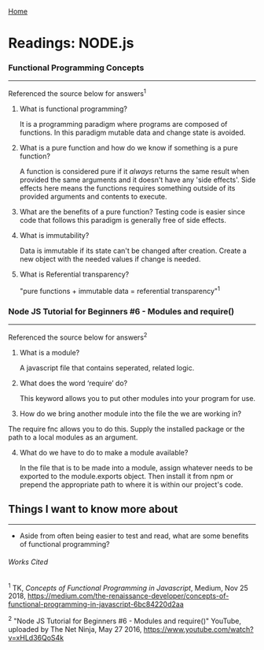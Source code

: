 [Home](README.md)

# Readings: NODE.js

### Functional Programming Concepts
---------------

Referenced the source below for answers<sup>1<sup>

1. What is functional programming?

   It is a programming paradigm where programs are composed of functions. In this paradigm mutable data and change state is avoided.

2. What is a pure function and how do we know if something is a pure function?

   A function is considered pure if it *always* returns the same result when provided the same arguments and it doesn't have any 'side effects'. Side effects here means the functions requires something outside of its provided arguments and contents to execute.  

3. What are the benefits of a pure function?
   Testing code is easier since code that follows this paradigm is generally free of side effects.
   

4. What is immutability?

   Data is immutable if its state can't be changed after creation. Create a new object with the needed values if change is needed.

5. What is Referential transparency?

   "pure functions + immutable data = referential transparency"<sup>1</sup>


### Node JS Tutorial for Beginners #6 - Modules and require()
---------------

Referenced the source below for answers<sup>2<sup>

1. What is a module?

   A javascript file that contains seperated, related logic.

2. What does the word ‘require’ do?

   This keyword allows you to put other modules into your program for use.


3. How do we bring another module into the file the we are working in?

  The require fnc allows you to do this. Supply the installed package or the path to a local modules as an argument.


4. What do we have to do to make a module available?

   In the file that is to be made into a module, assign whatever needs to be exported to the module.exports object. Then install it from npm or prepend the appropriate path to where it is within our project's code.


## Things I want to know more about
---------------
* Aside from often being easier to test and read, what are some benefits of functional programming?


###### Works Cited

<sup>1</sup> TK, _Concepts of Functional Programming in Javascript_, Medium, Nov 25 2018, https://medium.com/the-renaissance-developer/concepts-of-functional-programming-in-javascript-6bc84220d2aa

<sup>2</sup> "Node JS Tutorial for Beginners #6 - Modules and require()" YouTube, uploaded by The Net Ninja, May 27 2016, https://www.youtube.com/watch?v=xHLd36QoS4k